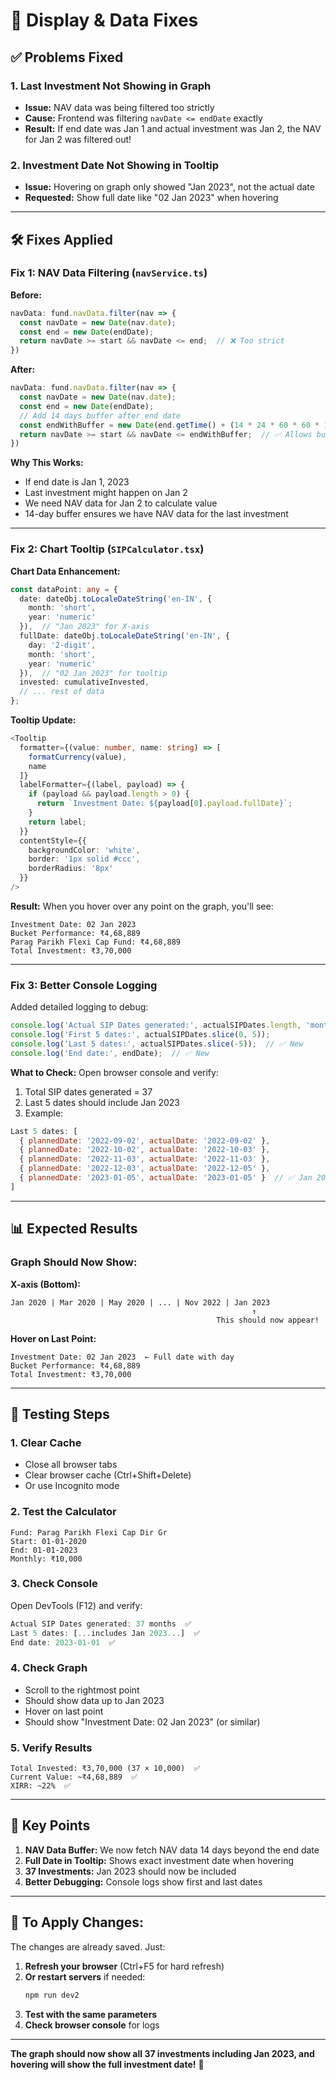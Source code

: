 # 🔧 Display & Data Fixes

## ✅ **Problems Fixed**

### **1. Last Investment Not Showing in Graph**
- **Issue:** NAV data was being filtered too strictly
- **Cause:** Frontend was filtering `navDate <= endDate` exactly
- **Result:** If end date was Jan 1 and actual investment was Jan 2, the NAV for Jan 2 was filtered out!

### **2. Investment Date Not Showing in Tooltip**
- **Issue:** Hovering on graph only showed "Jan 2023", not the actual date
- **Requested:** Show full date like "02 Jan 2023" when hovering

---

## 🛠️ **Fixes Applied**

### **Fix 1: NAV Data Filtering (`navService.ts`)**

**Before:**
```typescript
navData: fund.navData.filter(nav => {
  const navDate = new Date(nav.date);
  const end = new Date(endDate);
  return navDate >= start && navDate <= end;  // ❌ Too strict
})
```

**After:**
```typescript
navData: fund.navData.filter(nav => {
  const navDate = new Date(nav.date);
  const end = new Date(endDate);
  // Add 14 days buffer after end date
  const endWithBuffer = new Date(end.getTime() + (14 * 24 * 60 * 60 * 1000));
  return navDate >= start && navDate <= endWithBuffer;  // ✅ Allows buffer
})
```

**Why This Works:**
- If end date is Jan 1, 2023
- Last investment might happen on Jan 2
- We need NAV data for Jan 2 to calculate value
- 14-day buffer ensures we have NAV data for the last investment

---

### **Fix 2: Chart Tooltip (`SIPCalculator.tsx`)**

**Chart Data Enhancement:**
```typescript
const dataPoint: any = {
  date: dateObj.toLocaleDateString('en-IN', { 
    month: 'short', 
    year: 'numeric' 
  }),  // "Jan 2023" for X-axis
  fullDate: dateObj.toLocaleDateString('en-IN', { 
    day: '2-digit', 
    month: 'short', 
    year: 'numeric' 
  }),  // "02 Jan 2023" for tooltip
  invested: cumulativeInvested,
  // ... rest of data
};
```

**Tooltip Update:**
```typescript
<Tooltip 
  formatter={(value: number, name: string) => [
    formatCurrency(value), 
    name
  ]}
  labelFormatter={(label, payload) => {
    if (payload && payload.length > 0) {
      return `Investment Date: ${payload[0].payload.fullDate}`;
    }
    return label;
  }}
  contentStyle={{ 
    backgroundColor: 'white', 
    border: '1px solid #ccc', 
    borderRadius: '8px' 
  }}
/>
```

**Result:**
When you hover over any point on the graph, you'll see:
```
Investment Date: 02 Jan 2023
Bucket Performance: ₹4,68,889
Parag Parikh Flexi Cap Fund: ₹4,68,889
Total Investment: ₹3,70,000
```

---

### **Fix 3: Better Console Logging**

Added detailed logging to debug:
```typescript
console.log('Actual SIP Dates generated:', actualSIPDates.length, 'months');
console.log('First 5 dates:', actualSIPDates.slice(0, 5));
console.log('Last 5 dates:', actualSIPDates.slice(-5));  // ✅ New
console.log('End date:', endDate);  // ✅ New
```

**What to Check:**
Open browser console and verify:
1. Total SIP dates generated = 37
2. Last 5 dates should include Jan 2023
3. Example:
```javascript
Last 5 dates: [
  { plannedDate: '2022-09-02', actualDate: '2022-09-02' },
  { plannedDate: '2022-10-02', actualDate: '2022-10-03' },
  { plannedDate: '2022-11-03', actualDate: '2022-11-03' },
  { plannedDate: '2022-12-03', actualDate: '2022-12-05' },
  { plannedDate: '2023-01-05', actualDate: '2023-01-05' }  // ✅ Jan 2023!
]
```

---

## 📊 **Expected Results**

### **Graph Should Now Show:**

**X-axis (Bottom):**
```
Jan 2020 | Mar 2020 | May 2020 | ... | Nov 2022 | Jan 2023
                                                      ↑
                                              This should now appear!
```

**Hover on Last Point:**
```
Investment Date: 02 Jan 2023  ← Full date with day
Bucket Performance: ₹4,68,889
Total Investment: ₹3,70,000
```

---

## 🧪 **Testing Steps**

### **1. Clear Cache**
- Close all browser tabs
- Clear browser cache (Ctrl+Shift+Delete)
- Or use Incognito mode

### **2. Test the Calculator**
```
Fund: Parag Parikh Flexi Cap Dir Gr
Start: 01-01-2020
End: 01-01-2023
Monthly: ₹10,000
```

### **3. Check Console**
Open DevTools (F12) and verify:
```javascript
Actual SIP Dates generated: 37 months  ✅
Last 5 dates: [...includes Jan 2023...]  ✅
End date: 2023-01-01  ✅
```

### **4. Check Graph**
- Scroll to the rightmost point
- Should show data up to Jan 2023
- Hover on last point
- Should show "Investment Date: 02 Jan 2023" (or similar)

### **5. Verify Results**
```
Total Invested: ₹3,70,000 (37 × 10,000)  ✅
Current Value: ~₹4,68,889  ✅
XIRR: ~22%  ✅
```

---

## 🎯 **Key Points**

1. **NAV Data Buffer:** We now fetch NAV data 14 days beyond the end date
2. **Full Date in Tooltip:** Shows exact investment date when hovering
3. **37 Investments:** Jan 2023 should now be included
4. **Better Debugging:** Console logs show first and last dates

---

## 🚀 **To Apply Changes:**

The changes are already saved. Just:

1. **Refresh your browser** (Ctrl+F5 for hard refresh)
2. **Or restart servers** if needed:
   ```bash
   npm run dev2
   ```
3. **Test with the same parameters**
4. **Check browser console** for logs

---

**The graph should now show all 37 investments including Jan 2023, and hovering will show the full investment date!** 🎉

